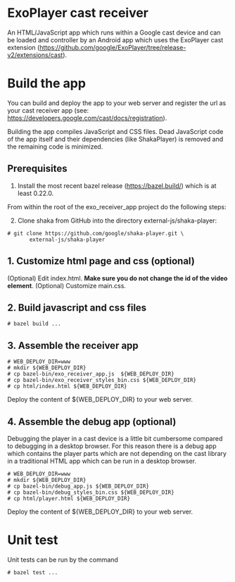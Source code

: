 # ExoPlayer cast receiver #

An HTML/JavaScript app which runs within a Google cast device and can be loaded
and controller by an Android app which uses the ExoPlayer cast extension
(https://github.com/google/ExoPlayer/tree/release-v2/extensions/cast).

# Build the app #

You can build and deploy the app to your web server and register the url as your
cast receiver app (see: https://developers.google.com/cast/docs/registration).

Building the app compiles JavaScript and CSS files. Dead JavaScript code of the
app itself and their dependencies (like ShakaPlayer) is removed and the
remaining code is minimized.

## Prerequisites ##

1. Install the most recent bazel release (https://bazel.build/) which is at
   least 0.22.0.

From within the root of the exo_receiver_app project do the following steps:

2. Clone shaka from GitHub into the directory external-js/shaka-player:
```
# git clone https://github.com/google/shaka-player.git \
       external-js/shaka-player
```

## 1. Customize html page and css (optional) ##

(Optional) Edit index.html. **Make sure you do not change the id of the video
element**.
(Optional) Customize main.css.

## 2. Build javascript and css files ##
```
# bazel build ...
```
## 3. Assemble the receiver app ##
```
# WEB_DEPLOY_DIR=www
# mkdir ${WEB_DEPLOY_DIR}
# cp bazel-bin/exo_receiver_app.js  ${WEB_DEPLOY_DIR}
# cp bazel-bin/exo_receiver_styles_bin.css ${WEB_DEPLOY_DIR}
# cp html/index.html ${WEB_DEPLOY_DIR}
```

Deploy the content of ${WEB_DEPLOY_DIR} to your web server.

## 4. Assemble the debug app (optional) ##

Debugging the player in a cast device is a little bit cumbersome compared to
debugging in a desktop browser. For this reason there is a debug app which
contains the player parts which are not depending on the cast library in a
traditional HTML app which can be run in a desktop browser.

```
# WEB_DEPLOY_DIR=www
# mkdir ${WEB_DEPLOY_DIR}
# cp bazel-bin/debug_app.js ${WEB_DEPLOY_DIR}
# cp bazel-bin/debug_styles_bin.css ${WEB_DEPLOY_DIR}
# cp html/player.html ${WEB_DEPLOY_DIR}
```

Deploy the content of ${WEB_DEPLOY_DIR} to your web server.

# Unit test

Unit tests can be run by the command
```
# bazel test ...
```
